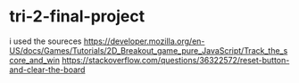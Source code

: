# tri-2-final-project
i used the soureces
https://developer.mozilla.org/en-US/docs/Games/Tutorials/2D_Breakout_game_pure_JavaScript/Track_the_score_and_win
https://stackoverflow.com/questions/36322572/reset-button-and-clear-the-board
